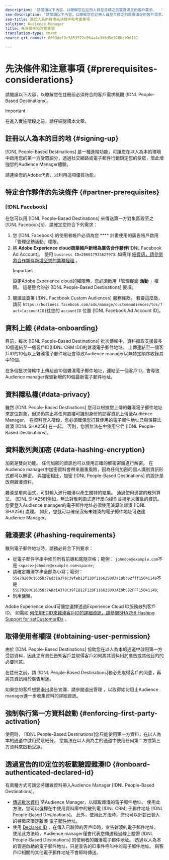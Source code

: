 ```yaml
---
description: '請閱讀以下內容，以瞭解您在註冊人員型目標之前需要滿足的客戶需求。  '
seo-description: '請閱讀以下內容，以瞭解您在註冊人員型目標之前需要滿足的客戶需求。  '
seo-title: 基於人員的目標先決條件和考慮事項
solution: Audience Manager
title: 先決條件和注意事項
translation-type: tm+mt
source-git-commit: 6093def9c5853572c064a4e398d5e328bcb9d181

---
```



# 先決條件和注意事項 {#prerequisites-considerations}

請閱讀以下內容，以瞭解您在註冊前必須符合的客戶需求概觀 [!DNL People-Based Destinations]。

>[!IMPORTANT]
> 在進入實施階段之前，請仔細閱讀本文章。

## 註冊以人為本的目的地 {#signing-up}

[!DNL People-Based Destinations] 是一種進階功能，可讓您在以人為本的環境中啟用您的第一方受眾細分，透過社交網路或電子郵件行銷鎖定您的受眾，借此增強您的Audience Manager體驗。

請連絡您的Adobe代表，以利用這項優質功能。

## 特定合作夥伴的先決條件 {#partner-prerequisites}

### [!DNL Facebook]

在您可以用 [!DNL People-Based Destinations] 來傳送第一方對象區段至之 [!DNL Facebook]前，請確定您符合下列需求：

1. 您 [!DNL Facebook] 的使用者帳戶必須為您 **** 計畫使用的廣告帳戶啟用「管理促銷活動」權限。
1. 將 **Adobe Experience cloud商業帳戶新增為廣告合作夥伴**[!DNL Facebook Ad Account]。 使用 `business ID=206617933627973`. 如需詳 [細資訊，請參閱將合作夥伴新增至您的業務經理](https://www.facebook.com/business/help/708679622611131) 。
   >[!IMPORTANT]
   > 設定Adobe Experience cloud的權限時，您必須啟用「管理促銷 **活動** 」權限。 這是整合的必 [!DNL People-Based Destinations] 要項。
1. 閱讀並簽署 [!DNL Facebook Custom Audiences] 服務條款。 若要這麼做，請前 `https://business.facebook.com/ads/manage/customaudiences/tos/?act=[accountID]`往您的 `accountID` 位置 [!DNL Facebook Ad Account ID]。

## 資料上線 {#data-onboarding}

目前，每次 [!DNL People-Based Destinations] 批次傳輸中，資料擷取支援最多10個連結至一個客戶ID([!DNL CRM ID])的雜湊電子郵件地址。 上傳連結至一個客戶ID的10個以上雜湊電子郵件地址會導致Audience manager以無特定順序收錄其中10個。

在多個批次傳輸中上傳超過10個雜湊電子郵件地址，連結至一個客戶ID，會導致Audience manager保留新增的10個最新電子郵件地址。

## 資料隱私權{#data-privacy}

雖然 [!DNL People-Based Destinations] 您可以根據您上傳的雜湊電子郵件地址來定位對象，但您仍禁止將任何直接可識別身份的訪客資訊上傳至Audience Manager。 在資料登入階段，您必須確保您打算使用的電子郵件地址已與演算法雜湊 [!DNL SHA256] 在一起。 否則，您將無法在中使用它們 [!DNL People-Based Destinations]。

## 資料散列與加密 {#data-hashing-encryption}

加密是雙向功能。 任何加密的資訊也可以使用正確的解密密鑰進行解密。 在Audience manager中加密資料會帶來嚴重風險，因為任何加密的個人識別資訊形式都可以解密。 與加密相比，加密 [!DNL People-Based Destinations] 的設計是改用雜湊資料。

雜湊是單向函式，可對輸入進行雜湊以產生獨特的結果。 通過使用適當的散列算法， [!DNL SHA256]例如，無法對散列函式進行反向操作並揭示未置亂的資訊。 您要登入Audience manager的電子郵件地址必須使用演算法雜湊 [!DNL SHA256] 處理。 如此，您就可以確保沒有未雜湊的電子郵件地址可送達Audience Manager。

## 雜湊要求 {#hashing-requirements}

散列電子郵件地址時，請務必符合下列要求：

* 從電子郵件字串中修剪所有前導和尾隨空格；範例： `johndoe@example.com`不是 `<space>johndoe@example.com<space>`;
* 請確定雜湊字串全部為小寫；範例： `55e79200c1635b37ad31a378c39feb12f120f116625093a19bc32fff15041149`不是 `55E79200C1635B37AD31A378C39FEB12F120F116625093A19bC32FFF15041149`;
* 別用鹽鹽。

Adobe Experience cloud可讓您選擇透過Experience Cloud ID服務散列客戶ID。 如需如 [何使用ECID來雜湊客戶ID的詳細資訊，請參閱SHA256 Hashing Support for setCustomerIDs](https://docs.adobe.com/content/help/en/id-service/using/reference/hashing-support.html) 。

## 取得使用者權限 {#obtaining-user-permission}

由於 [!DNL People-Based Destinations] 協助您在以人為本的通道中啟用第一方受眾資料，因此您有責任告知客戶並取得客戶如何將其資料用於廣告或其他目的的必要同意。

在註冊之前，請 [!DNL People-Based Destinations]務必先取得客戶的同意，再將其資訊用於廣告用途。

如果您的客戶想要退出廣告宣傳，請參閱退出管理 [](../../overview/data-security-and-privacy/opt-out-management.md) ，以取得如何阻止Audience manager進一步收集資料的詳細資訊。

## 強制執行第一方資料啟動 {#enforcing-first-party-activation}

使用時， [!DNL People-Based Destinations]您只能使用第一方資料，在以人為本的通道中啟用受眾細分。 您無法在以人員為主的通道中使用任何第二方或第三方資料來啟動受眾。

## 透過宣告的ID定位的板載驗證雜湊ID {#onboard-authenticated-declared-id}

有兩種方式可讓您將離線資料帶入Audience Manager [!DNL People-Based Destinations]。

* [傳送批次資料](../../integration/sending-audience-data/batch-data-transfer-explained/batch-data-transfer-overview.md) 至Audience Manager，以擷取雜湊的電子郵件地址。 使用此方法，您可以選擇在中使用資料庫中的散列電 [!DNL CRM] 子郵件地址 [!DNL People-Based Destinations]。 此外，使用此方法時，您也可以針對已登入的特徵來限定雜湊 [電子郵件地址](../traits/trait-qualification-reference.md)。
* 使用 [Declared ID](../declared-ids.md) ，在傳入已驗證的客戶ID時，宣告雜湊的電子郵件地址。 使用此方法時，Audience manager僅會代表您傳送經過線上驗證 [!DNL People-Based Destinations] 的使用者的雜湊電子郵件地址。 透過以人為本的管道啟動的電子郵件地址，只是宣告的ID事件呼叫中的電子郵件地址。 與客戶ID相關的其他電子郵件地址不會即時傳送。
